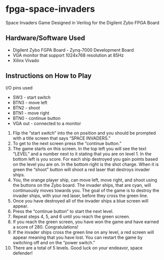 # fpga-space-invaders
Space Invaders Game Designed in Verilog for the Digilent Zybo FPGA Board

## Hardware/Software Used
* Digilent Zybo FGPA Board - Zynq-7000 Development Board
* VGA monitor that support 1024x768 resolution at 85Hz
* Xilinx Vivado

## Instructions on How to Play
I/O pins used
* SW3 - start switch
* BTN3 - move left
* BTN2 - shoot
* BTN1 - move right
* BTN0 - continue button
* VGA out - connected to a monitor

1.	Flip the “start switch” into the on position and you should be prompted with a title screen that says “SPACE INVADERS.”
2.	To get to the next screen press the “continue button.”
3.	The game starts on this screen. In the top left you will see the text “LEVEL” and a number next to it stating that you are on level 1. In the bottom left is you score. For each ship destroyed you gain points based on the level you are on. In the bottom right is the shot charge. When it is green the “shoot” button will shoot a red laser that destroys invader ships. 
4.	You, the orange player ship, can move left, move right, and shoot using the buttons on the Zybo board. The invader ships, that are cyan, will continuously moves towards you. The goal of the game is to destroy the invader ships, with your red laser, before they cross the green line.
5.	Once you have destroyed all of the invader ships a blue screen will appear.
6.	Press the “continue button” to start the next level. 
7.	Repeat steps 4, 5, and 6 until you reach the green screen.
8.	If you reach the green screen, you have won the game and have earned a score of 280. Congratulations!
9.	If the invader ships cross the green line on any level, a red screen will appear meaning that you have lost. You can restart the game by switching off and on the “power switch.”
10.	There are a total of 5 levels. Good luck on your endeavor, space defender!
